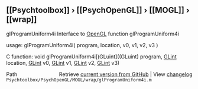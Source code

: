 ## [[Psychtoolbox]] &#8250; [[PsychOpenGL]] &#8250; [[MOGL]] &#8250; [[wrap]]

glProgramUniform4i  Interface to [OpenGL](OpenGL) function glProgramUniform4i  
  
usage:  glProgramUniform4i( program, location, v0, v1, v2, v3 )  
  
C function:  void glProgramUniform4i[(GLuint]((GLuint) program, [GLint](GLint) location, [GLint](GLint) v0, [GLint](GLint) v1, [GLint](GLint) v2, [GLint](GLint) v3)  




<div class="code_header" style="text-align:right;">
  <span style="float:left;">Path&nbsp;&nbsp;</span> <span class="counter">Retrieve <a href=
  "https://raw.github.com/Psychtoolbox-3/Psychtoolbox-3/beta/Psychtoolbox/PsychOpenGL/MOGL/wrap/glProgramUniform4i.m">current version from GitHub</a> | View <a href=
  "https://github.com/Psychtoolbox-3/Psychtoolbox-3/commits/beta/Psychtoolbox/PsychOpenGL/MOGL/wrap/glProgramUniform4i.m">changelog</a></span>
</div>
<div class="code">
  <code>Psychtoolbox/PsychOpenGL/MOGL/wrap/glProgramUniform4i.m</code>
</div>

